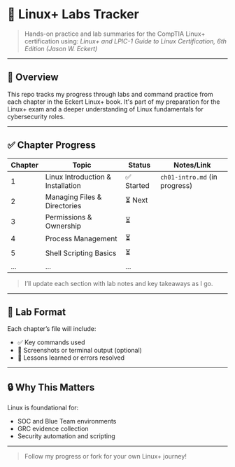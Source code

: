 # 🐧 Linux+ Labs Tracker

> Hands-on practice and lab summaries for the CompTIA Linux+ certification using:
> *Linux+ and LPIC-1 Guide to Linux Certification, 6th Edition (Jason W. Eckert)*

---

## 📘 Overview
This repo tracks my progress through labs and command practice from each chapter in the Eckert Linux+ book. It's part of my preparation for the Linux+ exam and a deeper understanding of Linux fundamentals for cybersecurity roles.

---

## ✅ Chapter Progress
| Chapter | Topic                                 | Status     | Notes/Link                  |
|---------|----------------------------------------|------------|-----------------------------|
| 1       | Linux Introduction & Installation      | ✅ Started | `ch01-intro.md` (in progress) |
| 2       | Managing Files & Directories           | ⏳ Next     |                             |
| 3       | Permissions & Ownership                | ⏳         |                             |
| 4       | Process Management                     | ⏳         |                             |
| 5       | Shell Scripting Basics                 | ⏳         |                             |
| ...     | ...                                    | ...        |                             |

> I’ll update each section with lab notes and key takeaways as I go.

---

## 🧪 Lab Format
Each chapter’s file will include:
- ✅ Key commands used
- 📝 Screenshots or terminal output (optional)
- 📌 Lessons learned or errors resolved

---

## 🔒 Why This Matters
Linux is foundational for:
- SOC and Blue Team environments
- GRC evidence collection
- Security automation and scripting

---

> Follow my progress or fork for your own Linux+ journey!
